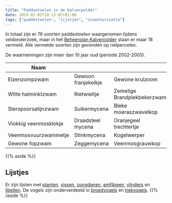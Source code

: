 ```yaml
---
title: "Paddestoelen in de Kalverpolder"
date: 2019-02-01T10:13:07+01:00
tags: ["paddestoelen", "lijstjes", "inventarisatie"]
---
```


In totaal zijn er 76 soorten paddestoelen waargenomen tijdens veldonderzoek, 
maar in het [Beheerplan Kalverpolder](https://www.vogelwachtzaanstreek.nl/werkgroepen/docs/beheerplan_kalverpolder.pdf) 
staan er maar 18 vermeld. Alle vermelde soorten zijn gevonden op rietpercelen.  

De waarnemingen zijn meer dan 10 jaar oud (periode 2002-2005).<!--more-->

Naam    |      |  &nbsp;
--------|------|------
Elzenzompzwam | Gewoon franjekelkje | Gewone krulzoom
Witte halminktzwam | Rietwieltje | Zemelige Brandplekbekerzwam 
Sterspoorsatijnzwam | Suikermycena | Bleke moeraszwavelkop
Vlokkig veenmosklokje | Draadsteel mycena | Oranjegeel trechtertje
Veenmosvuurzwammetje | Stinkmycena | Kogelwerper 
Gewone fopzwam | Zeggemycena | Veenmosgrauwkop



{{% aside %}}
## Lijstjes
Er zijn lijsten met [planten](/blog/planten-in-de-kalverpolder/), [vissen](/blog/vissen-in-de-kalverpolder/), 
[zoogdieren](/blog/zoogdieren-in-de-kalverpolder/), [amfibieen](/blog/amfibieen-in-de-kalverpolder/), 
[vlinders](/blog/vlinders-in-de-kalverpolder/) en [libellen](/blog/libellen-in-de-kalverpolder/). 
De vogels zijn onderverdeeld in [broedvogels](/blog/broedvogels-in-de-kalverpolder/) en [trekvogels](/blog/trekvogels-in-de-kalverpolder/).
{{% /aside %}}